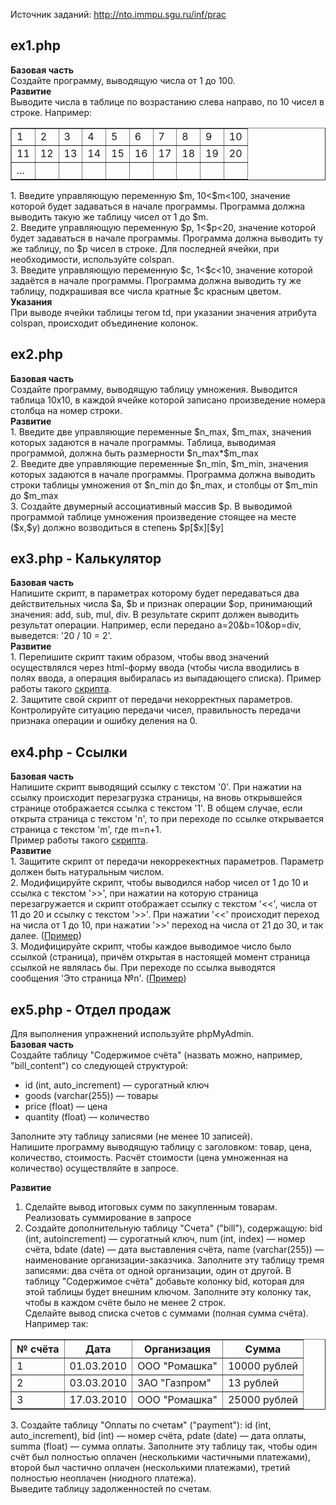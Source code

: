 Источник заданий: http://nto.immpu.sgu.ru/inf/prac
<h2><b>ex1.php<br></b></h2>
<b>Базовая часть<br></b>
Создайте программу, выводящую числа от 1 до 100.<br>
<b>Развитие<br></b>
Выводите числа в таблице по возрастанию слева направо, по 10 чисел в строке. Например:<br>
<table border="1">
<tr>
<td>1</td><td>2</td><td>3</td><td>4</td><td>5</td><td>6</td><td>7</td><td>8</td><td>9</td><td>10</td>
</tr>
<tr>
<td>11</td><td>12</td><td>13</td><td>14</td><td>15</td><td>16</td><td>17</td><td>18</td><td>19</td><td>20</td>
</tr>
<tr>
<td>...</td><td></td><td></td><td></td><td></td><td></td><td></td><td></td><td></td><td></td>
</tr>
</table>
1. Введите управляющую переменную $m, 10<$m<100, значение которой будет задаваться в начале программы. Программа должна выводить такую же таблицу чисел от 1 до $m.<br>
2. Введите управляющую переменную $p, 1<$p<20, значение которой будет задаваться в начале программы. Программа должна выводить ту же таблицу, по $p чисел в строке. Для последней ячейки, при необходимости, используйте colspan.<br>
3. Введите управляющую переменную $c, 1<$c<10, значение которой задаётся в начале программы. Программа должна выводить ту же таблицу, подкрашивая все числа кратные $c красным цветом.<br>
<b>Указания<br></b>
При выводе ячейки таблицы тегом td, при указании значения атрибута colspan, происходит объединение колонок.<br>

<h2>ex2.php</h2>
<b>Базовая часть</b><br>
Создайте программу, выводящую таблицу умножения. Выводится таблица 10x10, в каждой ячейке которой записано произведение номера столбца на номер строки.<br>
<b>Развитие</b><br>
1. Введите две управляющие переменные $n_max, $m_max, значения которых задаются в начале программы. Таблица, выводимая программой, должна быть размерности $n_max*$m_max<br>
2. Введите две управляющие переменные $n_min, $m_min, значения которых задаются в начале программы. Программа должна выводить строки таблицы умножения от $n_min до $n_max, и столбцы от $m_min до $m_max<br>
3. Cоздайте двумерный ассоциативный массив $p. В выводимой программой таблице умножения произведение стоящее на месте ($x,$y) должно возводиться в степень $p[$x][$y]<br>

<h2>ex3.php - Калькулятор</h2>
<b>Базовая часть</b><br>
Напишите скрипт, в параметрах которому будет передаваться два действительных числа $a, $b и признак операции $op, принимающий значения: add, sub, mul, div. В результате скрипт должен выводить результат операции. Например, если передано a=20&b=10&op=div, выведется: '20 / 10 = 2'.<br>
<b>Развитие</b><br>
1. Перепишите скрипт таким образом, чтобы ввод значений осуществлялся через html-форму ввода (чтобы числа вводились в полях ввода, а операция выбиралась из выпадающего списка). Пример работы такого <a href="http://nto.immpu.sgu.ru/examples/calc.php">скрипта</a>.<br>
2. Защитите свой скрипт от передачи некорректных параметров. Контролируйте ситуацию передачи чисел, правильность передачи признака операции и ошибку деления на 0.<br>

<h2>ex4.php - Ссылки</h2>
<b>Базовая часть</b><br>
Напишите скрипт выводящий ссылку с текстом '0'. При нажатии на ссылку происходит перезагрузка страницы, на вновь открывшейся странице отображается ссылка с текстом '1'. В общем случае, если открыта страница с текстом 'n', то при переходе по ссылке открывается страница с текстом 'm', где m=n+1.<br>
Пример работы такого <a href="http://nto.immpu.sgu.ru/examples/link.php">скрипта</a>.<br>
<b>Развитие</b><br>
1. Защитите скрипт от передачи некоррекектных параметров. Параметр должен быть натуральным числом.<br>
2. Модифицируйте скрипт, чтобы выводился набор чисел от 1 до 10 и ссылка с текстом '>>', при нажатии на которую страница перезагружается и скрипт отображает ссылку с текстом '<<', числа от 11 до 20 и ссылку с текстом '>>'. При нажатии '<<' происходит переход на числа от 1 до 10, при нажатии '>>' переход на числа от 21 до 30, и так далее. (<a href="http://nto.immpu.sgu.ru/examples/links.php">Пример</a>)<br>
3. Модифицируйте скрипт, чтобы каждое выводимое число было ссылкой (страница), причём открытая в настоящей момент страница ссылкой не являлась бы. При переходе по ссылка выводятся сообщения 'Это страница №n'. (<a href="http://nto.immpu.sgu.ru/examples/pages.php">Пример</a>)<br>

<h2>ex5.php - Отдел продаж</h2>
Для выполнения упражнений используйте phpMyAdmin.<br>
<b>Базовая часть</b><br>
Создайте таблицу "Содержимое счёта" (назвать можно, например, "bill_content") со следующей структурой:
<ul>
  <li>id (int, auto_increment) — сурогатный ключ</li>
  <li>goods (varchar(255)) — товары</li>
  <li>price (float) — цена</li>
  <li>quantity (float) — количество</li>
</ul>
Заполните эту таблицу записями (не менее 10 записей).<br>
Напишите программу выводящую таблицу с заголовком: товар, цена, количество, стоимость. Расчёт стоимости (цена умноженная на количество) осуществляйте в запросе.<br>

<b>Развитие</b><br>
1. Сделайте вывод итоговых сумм по закупленным товарам. Реализовать суммирование в запросе<br>
2. Создайте дополнительную таблицу "Счета" ("bill"), содержащую: bid  (int, autoincrement) — сурогатный ключ, num (int, index) — номер счёта, bdate (date) — дата выставления счёта, name (varchar(255)) — наименование организации-заказчика. Заполните эту таблицу тремя записями: два счёта от одной организации, один от другой. В таблицу "Содержимое счёта" добавьте колонку bid, которая для этой таблицы будет внешним ключом. Заполните эту колонку так, чтобы в каждом счёте было не менее 2 строк.<br>
Сделайте вывод списка счетов с суммами (полная сумма счёта). Например так:
<table border='1'>
<tr>
  <th>№ счёта</th><th>Дата</th><th>Организация</th><th>Сумма</th>
</tr>
<tr>
  <td>1</td><td>01.03.2010</td><td>ООО "Ромашка"</td><td>10000 рублей</td>
<tr>
  <td>2</td><td>03.03.2010</td><td>ЗАО "Газпром"</td><td>13 рублей</td>
 </tr>
<tr>
  <td>3</td><td>17.03.2010</td><td>ООО "Ромашка"</td><td>25000 рублей</td>
</tr>
</table>
3. Создайте таблицу "Оплаты по счетам" ("payment"): id (int, auto_increment), bid (int) — номер счёта, pdate (date) — дата оплаты, summa (float) — сумма оплаты. Заполните эту таблицу так, чтобы один счёт был полностью оплачен (несколькими частичными платежами), второй был частично оплачен (несколькими платежами), третий полностью неоплачен (ниодного платежа).<br>
Выведите таблицу задолженностей по счетам.<br>
